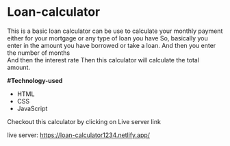 # Loan-calculator
This is a basic loan calculator can be use to calculate your monthly payment either for your mortgage or any type of loan you have
So, basically you enter in the amount you have borrowed or take a loan.
And then you enter the number of months\
And then the interest rate
Then this calculator will calculate the total amount.

**#Technology-used**

- HTML
- CSS
- JavaScript

Checkout this calculator by clicking on Live server link

live server: https://loan-calculator1234.netlify.app/

